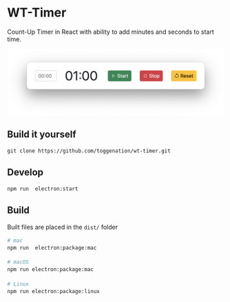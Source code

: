 # WT-Timer
Count-Up Timer in React with ability to add minutes and seconds to start time.

![Screenshot of WT-Timer](./src/timer/screenshot.png)


## Build it yourself
```
git clone https://github.com/toggenation/wt-timer.git
```

## Develop
```sh
npm run  electron:start
```

## Build

Built files are placed in the `dist/` folder

```sh
# mac
npm run  electron:package:mac

# macOS
npm run electron:package:mac

# Linux
npm run electron:package:linux
```
